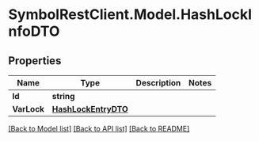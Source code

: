 # SymbolRestClient.Model.HashLockInfoDTO

## Properties

Name | Type | Description | Notes
------------ | ------------- | ------------- | -------------
**Id** | **string** |  | 
**VarLock** | [**HashLockEntryDTO**](HashLockEntryDTO.md) |  | 

[[Back to Model list]](../README.md#documentation-for-models) [[Back to API list]](../README.md#documentation-for-api-endpoints) [[Back to README]](../README.md)

